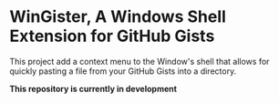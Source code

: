 # WinGister, A Windows Shell Extension for GitHub Gists

This project add a context menu to the Window's shell that allows for quickly pasting a file from your GitHub Gists into a directory.

**This repository is currently in development**